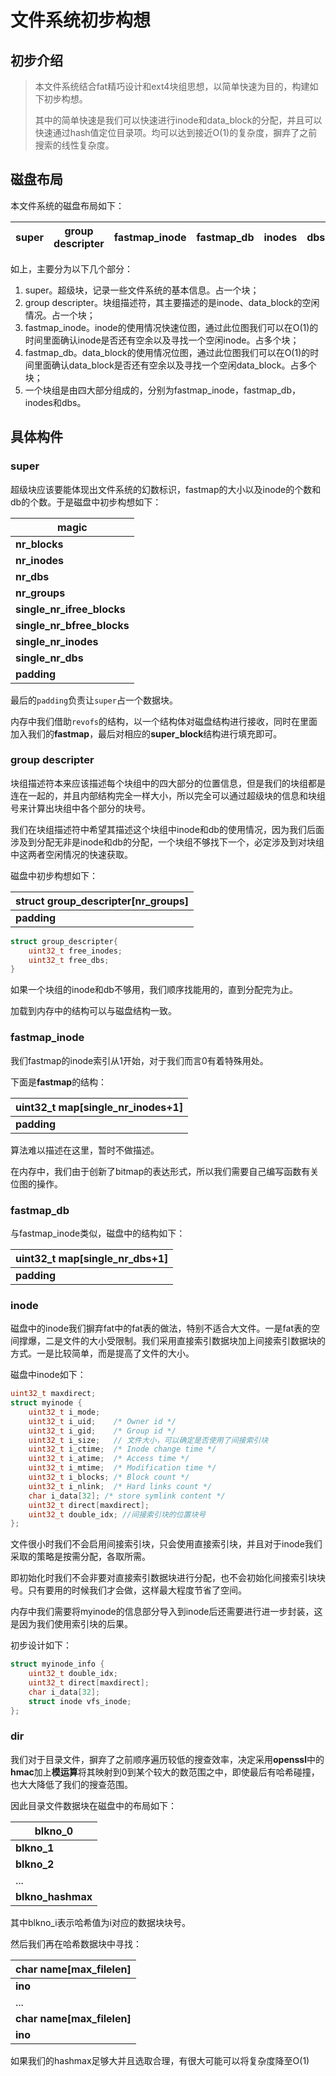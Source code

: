 # 文件系统初步构想

## 初步介绍

> 本文件系统结合fat精巧设计和ext4块组思想，以简单快速为目的，构建如下初步构想。
>
> 其中的简单快速是我们可以快速进行inode和data_block的分配，并且可以快速通过hash值定位目录项。均可以达到接近O(1)的复杂度，摒弃了之前搜索的线性复杂度。



## 磁盘布局

本文件系统的磁盘布局如下：

| super | group descripter | fastmap_inode | fastmap_db | inodes | dbs  | fastmap_inode | fastmap_db | inodes | dbs  | ...  |
| ----- | ---------------- | ------------- | ---------- | ------ | ---- | ------------- | ---------- | ------ | ---- | ---- |

如上，主要分为以下几个部分：

1. super。超级块，记录一些文件系统的基本信息。占一个块；
2. group descripter。块组描述符，其主要描述的是inode、data_block的空闲情况。占一个块；
3. fastmap_inode。inode的使用情况快速位图，通过此位图我们可以在O(1)的时间里面确认inode是否还有空余以及寻找一个空闲inode。占多个块；
4. fastmap_db。data_block的使用情况位图，通过此位图我们可以在O(1)的时间里面确认data_block是否还有空余以及寻找一个空闲data_block。占多个块；
5. 一个块组是由四大部分组成的，分别为fastmap_inode，fastmap_db，inodes和dbs。



## 具体构件

### super

超级块应该要能体现出文件系统的幻数标识，fastmap的大小以及inode的个数和db的个数。于是磁盘中初步构想如下：

| magic                      |
| -------------------------- |
| **nr_blocks**              |
| **nr_inodes**              |
| **nr_dbs**                 |
| **nr_groups**              |
| **single_nr_ifree_blocks** |
| **single_nr_bfree_blocks** |
| **single_nr_inodes**       |
| **single_nr_dbs**          |
| **padding**                |

最后的`padding`负责让`super`占一个数据块。



内存中我们借助`revofs`的结构，以一个结构体对磁盘结构进行接收，同时在里面加入我们的**fastmap**，最后对相应的**super_block**结构进行填充即可。

### group descripter

块组描述符本来应该描述每个块组中的四大部分的位置信息，但是我们的块组都是连在一起的，并且内部结构完全一样大小，所以完全可以通过超级块的信息和块组号来计算出块组中各个部分的块号。



我们在块组描述符中希望其描述这个块组中inode和db的使用情况，因为我们后面涉及到分配无非是inode和db的分配，一个块组不够找下一个，必定涉及到对块组中这两者空闲情况的快速获取。

磁盘中初步构想如下：

| struct group_descripter[nr_groups] |
| ---------------------------------- |
| **padding**                        |

```c
struct group_descripter{
    uint32_t free_inodes;
    uint32_t free_dbs;
}
```

如果一个块组的inode和db不够用，我们顺序找能用的，直到分配完为止。



加载到内存中的结构可以与磁盘结构一致。



### fastmap_inode

我们fastmap的inode索引从1开始，对于我们而言0有着特殊用处。

下面是**fastmap**的结构：

| uint32_t map[single_nr_inodes+1] |
| -------------------------------- |
| **padding**                      |

算法难以描述在这里，暂时不做描述。



在内存中，我们由于创新了bitmap的表达形式，所以我们需要自己编写函数有关位图的操作。



### fastmap_db

与fastmap_inode类似，磁盘中的结构如下：

| uint32_t map[single_nr_dbs+1] |
| ----------------------------- |
| **padding**                   |



### inode

磁盘中的inode我们摒弃fat中的fat表的做法，特别不适合大文件。一是fat表的空间撑爆，二是文件的大小受限制。我们采用直接索引数据块加上间接索引数据块的方式。一是比较简单，而是提高了文件的大小。



磁盘中inode如下：

```c
uint32_t maxdirect;
struct myinode {
    uint32_t i_mode;   
    uint32_t i_uid;    /* Owner id */
    uint32_t i_gid;    /* Group id */
    uint32_t i_size;   // 文件大小，可以确定是否使用了间接索引块
    uint32_t i_ctime;  /* Inode change time */
    uint32_t i_atime;  /* Access time */
    uint32_t i_mtime;  /* Modification time */
    uint32_t i_blocks; /* Block count */
    uint32_t i_nlink;  /* Hard links count */
    char i_data[32]; /* store symlink content */
    uint32_t direct[maxdirect];
    uint32_t double_idx; //间接索引块的位置块号
};
```

文件很小时我们不会启用间接索引块，只会使用直接索引块，并且对于inode我们采取的策略是按需分配，各取所需。

即初始化时我们不会非要对直接索引数据块进行分配，也不会初始化间接索引块块号。只有要用的时候我们才会做，这样最大程度节省了空间。



内存中我们需要将myinode的信息部分导入到inode后还需要进行进一步封装，这是因为我们使用索引块的后果。

初步设计如下：

```c
struct myinode_info {
    uint32_t double_idx;
    uint32_t direct[maxdirect];
    char i_data[32];
    struct inode vfs_inode;
};
```



### dir

我们对于目录文件，摒弃了之前顺序遍历较低的搜查效率，决定采用**openssl**中的**hmac**加上**模运算**将其映射到0到某个较大的数范围之中，即使最后有哈希碰撞，也大大降低了我们的搜查范围。

因此目录文件数据块在磁盘中的布局如下：

| blkno_0           |
| ----------------- |
| **blkno_1**       |
| **blkno_2**       |
| ...               |
| **blkno_hashmax** |

其中blkno_i表示哈希值为i对应的数据块块号。



然后我们再在哈希数据块中寻找：

| char name[max_filelen]     |
| -------------------------- |
| **ino**                    |
| ...                        |
| **char name[max_filelen]** |
| **ino**                    |

如果我们的hashmax足够大并且选取合理，有很大可能可以将复杂度降至O(1)